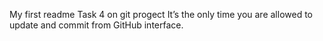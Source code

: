 My first readme
Task 4 on git progect It’s the only time you are allowed to update and commit from GitHub interface.
